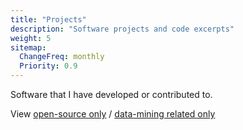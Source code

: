 ```yaml
---
title: "Projects"
description: "Software projects and code excerpts"
weight: 5
sitemap:
  ChangeFreq: monthly
  Priority: 0.9
---
```


Software that I have developed or contributed to.

View [open-source only](/open-source-projects/) / [data-mining
related only](/data-mining-projects/)
